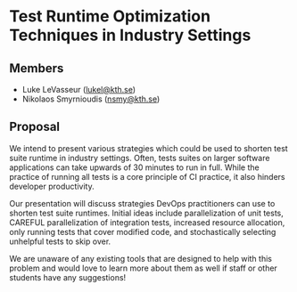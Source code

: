 # Test Runtime Optimization Techniques in Industry Settings

## Members

- Luke LeVasseur (lukel@kth.se)
- Nikolaos Smyrnioudis (nsmy@kth.se)

## Proposal

We intend to present various strategies which could be used to shorten test suite runtime in industry settings.
Often, tests suites on larger software applications can take upwards of 30 minutes to run in full. While the practice of
running all tests is a core principle of CI practice, it also hinders developer productivity. 

Our presentation will discuss strategies DevOps practitioners can use to shorten test suite runtimes. Initial ideas
include parallelization of unit tests, CAREFUL parallelization of integration tests, increased resource allocation, only
running tests that cover modified code, and stochastically selecting unhelpful tests to skip over.

We are unaware of any existing tools that are designed to help with this problem and would love to learn more about them
as well if staff or other students have any suggestions!